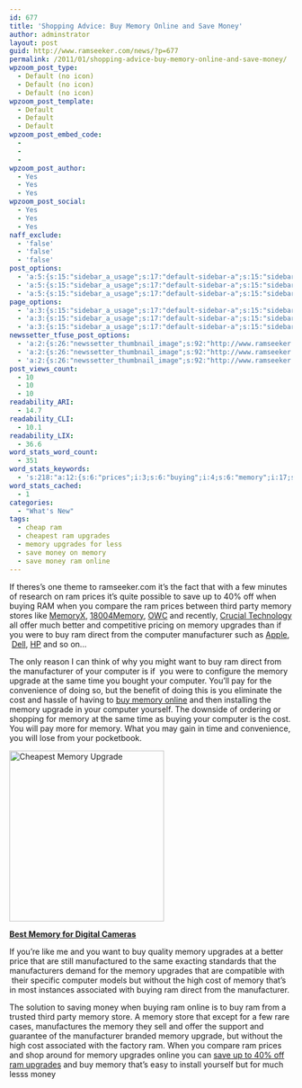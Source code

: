 ```yaml
---
id: 677
title: 'Shopping Advice: Buy Memory Online and Save Money'
author: adminstrator
layout: post
guid: http://www.ramseeker.com/news/?p=677
permalink: /2011/01/shopping-advice-buy-memory-online-and-save-money/
wpzoom_post_type:
  - Default (no icon)
  - Default (no icon)
  - Default (no icon)
wpzoom_post_template:
  - Default
  - Default
  - Default
wpzoom_post_embed_code:
  - 
  - 
  - 
wpzoom_post_author:
  - Yes
  - Yes
  - Yes
wpzoom_post_social:
  - Yes
  - Yes
  - Yes
naff_exclude:
  - 'false'
  - 'false'
  - 'false'
post_options:
  - 'a:5:{s:15:"sidebar_a_usage";s:17:"default-sidebar-a";s:15:"sidebar_b_usage";s:17:"default-sidebar-b";s:9:"hwa_usage";s:17:"default-headerbar";s:8:"ad_above";s:0:"";s:8:"ad_below";s:0:"";}'
  - 'a:5:{s:15:"sidebar_a_usage";s:17:"default-sidebar-a";s:15:"sidebar_b_usage";s:17:"default-sidebar-b";s:9:"hwa_usage";s:17:"default-headerbar";s:8:"ad_above";s:0:"";s:8:"ad_below";s:0:"";}'
  - 'a:5:{s:15:"sidebar_a_usage";s:17:"default-sidebar-a";s:15:"sidebar_b_usage";s:17:"default-sidebar-b";s:9:"hwa_usage";s:17:"default-headerbar";s:8:"ad_above";s:0:"";s:8:"ad_below";s:0:"";}'
page_options:
  - 'a:3:{s:15:"sidebar_a_usage";s:17:"default-sidebar-a";s:15:"sidebar_b_usage";s:17:"default-sidebar-b";s:9:"hwa_usage";s:17:"default-headerbar";}'
  - 'a:3:{s:15:"sidebar_a_usage";s:17:"default-sidebar-a";s:15:"sidebar_b_usage";s:17:"default-sidebar-b";s:9:"hwa_usage";s:17:"default-headerbar";}'
  - 'a:3:{s:15:"sidebar_a_usage";s:17:"default-sidebar-a";s:15:"sidebar_b_usage";s:17:"default-sidebar-b";s:9:"hwa_usage";s:17:"default-headerbar";}'
newssetter_tfuse_post_options:
  - 'a:2:{s:26:"newssetter_thumbnail_image";s:92:"http://www.ramseeker.com/wp-content/uploads/2011/01/Screen-shot-2011-03-25-at-9.25.01-AM.png";s:24:"newssetter_disable_image";s:4:"true";}'
  - 'a:2:{s:26:"newssetter_thumbnail_image";s:92:"http://www.ramseeker.com/wp-content/uploads/2011/01/Screen-shot-2011-03-25-at-9.25.01-AM.png";s:24:"newssetter_disable_image";s:4:"true";}'
  - 'a:2:{s:26:"newssetter_thumbnail_image";s:92:"http://www.ramseeker.com/wp-content/uploads/2011/01/Screen-shot-2011-03-25-at-9.25.01-AM.png";s:24:"newssetter_disable_image";s:4:"true";}'
post_views_count:
  - 10
  - 10
  - 10
readability_ARI:
  - 14.7
readability_CLI:
  - 10.1
readability_LIX:
  - 36.6
word_stats_word_count:
  - 351
word_stats_keywords:
  - 's:218:"a:12:{s:6:"prices";i:3;s:6:"buying";i:4;s:6:"memory";i:17;s:8:"upgrades";i:5;s:6:"direct";i:3;s:8:"computer";i:6;s:12:"manufacturer";i:4;s:7:"upgrade";i:3;s:4:"same";i:3;s:4:"time";i:3;s:4:"cost";i:4;s:6:"online";i:3;}";'
word_stats_cached:
  - 1
categories:
  - "What's New"
tags:
  - cheap ram
  - cheapest ram upgrades
  - memory upgrades for less
  - save money on memory
  - save money ram online
---
```

<div style="float: right; margin-right: 5px;">
</div>

<div style="float: right; margin-right: 5px;">
</div>

<div style="float: right; margin-right: 5px;">
</div>

If theres&#8217;s one theme to ramseeker.com it&#8217;s the fact that with a few minutes of research on ram prices it&#8217;s quite possible to save up to 40% off when buying RAM when you compare the ram prices between third party memory stores like [MemoryX][1], [18004Memory][2], [OWC][3] and recently, [Crucial Technology][4] all offer much better and competitive pricing on memory upgrades than if you were to buy ram direct from the computer manufacturer such as [Apple][5],  [Dell][6], [HP][7] and so on&#8230;

The only reason I can think of why you might want to buy ram direct from the manufacturer of your computer is if  you were to configure the memory upgrade at the same time you bought your computer. You&#8217;ll pay for the convenience of doing so, but the benefit of doing this is you eliminate the cost and hassle of having to [buy memory online][8] and then installing the memory upgrade in your computer yourself. The downside of ordering or shopping for memory at the same time as buying your computer is the cost. You will pay more for memory. What you may gain in time and convenience, you will lose from your pocketbook.

[<img title="Best Memory Upgrade" src="http://www.ramseeker.com/wp-content/uploads/2011/01/Screen-shot-2011-03-25-at-9.25.01-AM.png" alt="Cheapest Memory Upgrade" width="275" height="304" />][9]

**[Best Memory for Digital Cameras][9]**

<div>
</div>

If you&#8217;re like me and you want to buy quality memory upgrades at a better price that are still manufactured to the same exacting standards that the manufacturers demand for the memory upgrades that are compatible with  their specific computer models but without the high cost of memory that&#8217;s in most instances associated with buying ram direct from the manufacturer.

The solution to saving money when buying ram online is to buy ram from a trusted third party memory store. A memory store that except for a few rare cases, manufactures the memory they sell and offer the support and guarantee of the manufacturer branded memory upgrade, but without the high cost associated with the factory ram. When you compare ram prices and shop around for memory upgrades online you can [save up to 40% off ram upgrades][10] and buy memory that&#8217;s easy to install yourself but for much lesss money

 [1]: http://www.ramseeker.com/memoryx
 [2]: http://www.ramseeker.com/1800
 [3]: http://www.ramseeker.com/OWC
 [4]: http://www.ramseeker.com/crucial
 [5]: http://www.apple.com
 [6]: http://www.dell.com
 [7]: http://hp.com
 [8]: http://www.ramseeker.com
 [9]: http://www.amazon.com/gp/product/B0013FK9U2/ref=as_li_ss_tl?ie=UTF8&tag=ramseeker-20&linkCode=as2&camp=1789&creative=390957&creativeASIN=B0013FK9U2
 [10]: http://www.ramseeker.com "save up to 40% off ram"